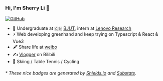 ### Hi, I'm Sherry Li 👋

[![GitHub](https://img.shields.io/badge/dynamic/json?color=ffff00&label=Followers&query=%24.data.totalSubs&url=https%3A%2F%2Fapi.spencerwoo.com%2Fsubstats%2F%3Fsource%3Dgithub%26queryKey%3Dgalaxyxxxxx)](https://github.com/galaxyxxxxx)

- 🍻 Undergraduate at 🇨🇳 [BJUT](https://www.bjut.edu.cn/), intern at [Lenovo Research](http://research.lenovo.com/webapp/view/index.html)
- ⚡ Web developing greenhand and keep trying on Typescript & React & Vue3
- 🖋 Share life at [weibo](https://weibo.com/u/6299466415)
- ✍️ [Vlogger](https://space.bilibili.com/268016490) on Bilibili
- 🏃 Skiing / Table Tennis / Cycling

<h6>* These nice badges are generated by <a href="https://shields.io/">Shields.io</a> and <a href="https://github.com/spencerwooo/Substats">Substats</a>.</h6>
